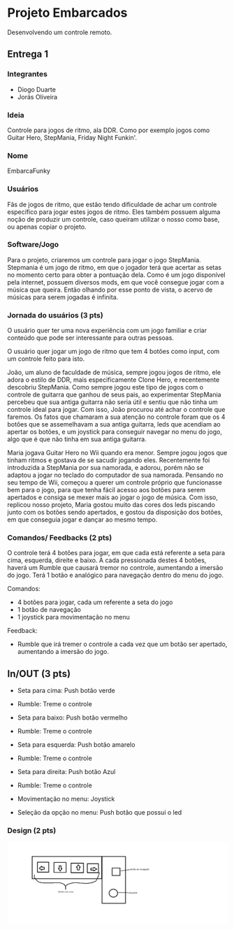 # Projeto Embarcados

Desenvolvendo um controle remoto.

## Entrega 1

### Integrantes

- Diogo Duarte
- Jorás Oliveira

### Ideia

Controle para jogos de ritmo, ala DDR. Como por exemplo jogos como Guitar Hero, StepMania, Friday Night Funkin'.

### Nome

EmbarcaFunky

### Usuários 

Fãs de jogos de ritmo, que estão tendo dificuldade de achar um controle específico para jogar estes jogos de ritmo. Eles também possuem alguma noção de produzir um controle, caso queiram utilizar o nosso como base, ou apenas copiar o projeto.

### Software/Jogo 

Para o projeto, criaremos um controle para jogar o jogo StepMania. Stepmania é um jogo de ritmo, em que o jogador terá que acertar as setas no momento certo para obter a pontuação dela. Como é um jogo disponível pela internet, possuem diversos mods, em que você consegue jogar com a música que queira. Então olhando por esse ponto de vista, o acervo de músicas para serem jogadas é infinita.

### Jornada do usuários (3 pts)

<!-- Descreva ao menos duas jornadas de usuários distintos, é para caprichar! -->
O usuário quer ter uma nova experiência com um jogo familiar e criar conteúdo que pode ser interessante para outras pessoas.

O usuário quer jogar um jogo de ritmo que tem 4 botões como input, com um controle feito para isto.

João, um aluno de faculdade de música, sempre jogou jogos de ritmo, ele adora o estilo de DDR, mais especificamente Clone Hero, e recentemente descobriu StepMania. Como sempre jogou este tipo de jogos com o controle de guitarra que ganhou de seus pais, ao experimentar StepMania percebeu que sua antiga guitarra não seria útil e sentiu que não tinha um controle ideal para jogar. Com isso, João procurou até achar o controle que faremos. Os fatos que chamaram a sua atenção no controle foram que os 4 botões que se assemelhavam a sua antiga guitarra, leds que acendiam ao apertar os botões, e um joystick para conseguir navegar no menu do jogo, algo que é que não tinha em sua antiga guitarra.

Maria jogava Guitar Hero no Wii quando era menor. Sempre jogou jogos que tinham ritmos e gostava de se sacudir jogando eles. Recentemente foi introduzida a StepMania por sua namorada, e adorou, porém não se adaptou a jogar no teclado do computador de sua namorada. Pensando no seu tempo de Wii, começou a querer um controle próprio que funcionasse bem para o jogo, para que tenha fácil acesso aos botões para serem apertados e consiga se mexer mais ao jogar o jogo de música. Com isso, replicou nosso projeto, Maria gostou muito das cores dos leds piscando junto com os botões sendo apertados, e gostou da disposição dos botões, em que conseguia jogar e dançar ao mesmo tempo.

### Comandos/ Feedbacks (2 pts)

<!-- 
Quais são os comandos/ operacões possíveis do seu controle?

Quais os feedbacks que seu controle vai fornecer ao usuário?
-->

O controle terá 4 botões para jogar, em que cada está referente a seta para cima, esquerda, direite e baixo. A cada pressionada destes 4 botões, haverá um Rumble que causará tremor no controle, aumentando a imersão do jogo.
Terá 1 botão e analógico para navegação dentro do menu do jogo. 

Comandos:
 - 4 botões para jogar, cada um referente a seta do jogo
 - 1 botão de navegação
 - 1 joystick para movimentação no menu
 
 Feedback:
 - Rumble que irá tremer o controle a cada vez que um botão ser apertado, aumentando a imersão do jogo.

## In/OUT (3 pts)

<!--
Para cada Comando/ Feedback do seu controle, associe qual sensores/ atuadores pretende utilizar? Faca em formato de lista, exemplo:

- Avanca música: Push button amarelo
- Volume da música: Fita de LED indicando potência do som
-->

- Seta para cima: Push botão verde
- Rumble: Treme o controle

- Seta para baixo: Push botão vermelho
- Rumble: Treme o controle

- Seta para esquerda: Push botão amarelo
- Rumble: Treme o controle

- Seta para direita: Push botão Azul
- Rumble: Treme o controle

- Movimentação no menu: Joystick
- Seleção da opção no menu: Push botão que possui o led

### Design (2 pts)

<!--
Faca um esboco de como seria esse controle (vai ter uma etapa que terão que detalhar melhor isso).
-->

![alt text](https://github.com/insper-classroom/22b-emb-proj-embarcafunky/blob/master/ImgFinalControle.png?raw=true)
